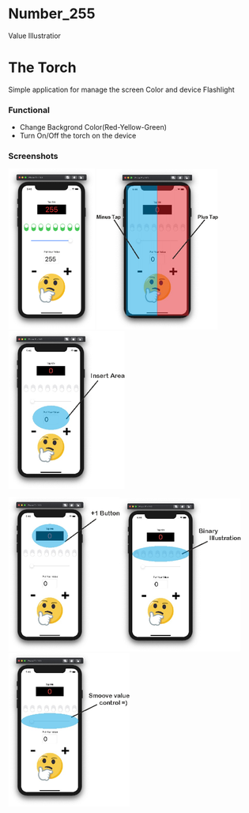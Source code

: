 # Number_255
Value Illustratior

# The Torch

Simple application for manage the screen Color and device Flashlight

### Functional 

- Change Backgrond Color(Red-Yellow-Green)
- Turn On/Off the torch on the device

### Screenshots

<img src="https://github.com/MrCosney/Swift0.5.Number_255/blob/main/Screenshots/ScreenShot0.png" width="175"> <img src="https://github.com/MrCosney/Swift0.5.Number_255/blob/main/Screenshots/ScreenShot1.jpg" width="245"> <img src="https://github.com/MrCosney/Swift0.5.Number_255/blob/main/Screenshots/ScreenShot2.jpg" width="235"> 

<img src="https://github.com/MrCosney/Swift0.5.Number_255/blob/main/Screenshots/ScreenShot3.jpg" width="225"><img src="https://github.com/MrCosney/Swift0.5.Number_255/blob/main/Screenshots/ScreenShot4.jpg" width="245"> <img src="https://github.com/MrCosney/Swift0.5.Number_255/blob/main/Screenshots/ScreenShot5.jpg" width="245">
